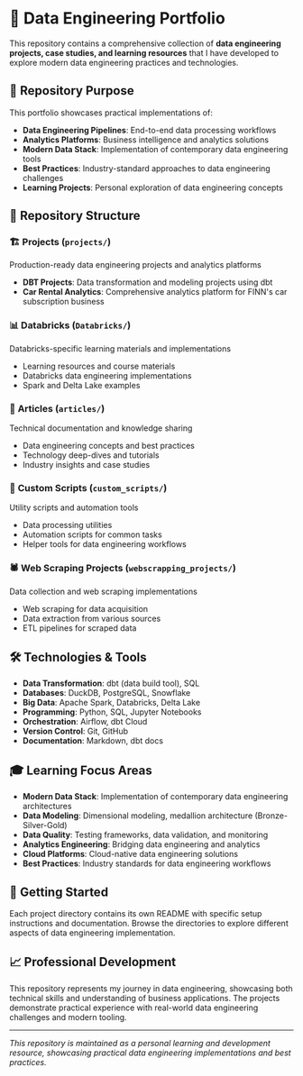 # 🚀 Data Engineering Portfolio

This repository contains a comprehensive collection of **data engineering projects, case studies, and learning resources** that I have developed to explore modern data engineering practices and technologies.

## 🎯 Repository Purpose

This portfolio showcases practical implementations of:
- **Data Engineering Pipelines**: End-to-end data processing workflows
- **Analytics Platforms**: Business intelligence and analytics solutions
- **Modern Data Stack**: Implementation of contemporary data engineering tools
- **Best Practices**: Industry-standard approaches to data engineering challenges
- **Learning Projects**: Personal exploration of data engineering concepts

## 📁 Repository Structure

### 🏗️ **Projects** (`projects/`)
Production-ready data engineering projects and analytics platforms
- **DBT Projects**: Data transformation and modeling projects using dbt
- **Car Rental Analytics**: Comprehensive analytics platform for FINN's car subscription business

### 📊 **Databricks** (`Databricks/`)
Databricks-specific learning materials and implementations
- Learning resources and course materials
- Databricks data engineering implementations
- Spark and Delta Lake examples

### 📝 **Articles** (`articles/`)
Technical documentation and knowledge sharing
- Data engineering concepts and best practices
- Technology deep-dives and tutorials
- Industry insights and case studies

### 🔧 **Custom Scripts** (`custom_scripts/`)
Utility scripts and automation tools
- Data processing utilities
- Automation scripts for common tasks
- Helper tools for data engineering workflows

### 🕷️ **Web Scraping Projects** (`webscrapping_projects/`)
Data collection and web scraping implementations
- Web scraping for data acquisition
- Data extraction from various sources
- ETL pipelines for scraped data

## 🛠️ Technologies & Tools

- **Data Transformation**: dbt (data build tool), SQL
- **Databases**: DuckDB, PostgreSQL, Snowflake
- **Big Data**: Apache Spark, Databricks, Delta Lake
- **Programming**: Python, SQL, Jupyter Notebooks
- **Orchestration**: Airflow, dbt Cloud
- **Version Control**: Git, GitHub
- **Documentation**: Markdown, dbt docs

## 🎓 Learning Focus Areas

- **Modern Data Stack**: Implementation of contemporary data engineering architectures
- **Data Modeling**: Dimensional modeling, medallion architecture (Bronze-Silver-Gold)
- **Data Quality**: Testing frameworks, data validation, and monitoring
- **Analytics Engineering**: Bridging data engineering and analytics
- **Cloud Platforms**: Cloud-native data engineering solutions
- **Best Practices**: Industry standards for data engineering workflows

## 🚀 Getting Started

Each project directory contains its own README with specific setup instructions and documentation. Browse the directories to explore different aspects of data engineering implementation.

## 📈 Professional Development

This repository represents my journey in data engineering, showcasing both technical skills and understanding of business applications. The projects demonstrate practical experience with real-world data engineering challenges and modern tooling.

---

*This repository is maintained as a personal learning and development resource, showcasing practical data engineering implementations and best practices.*
